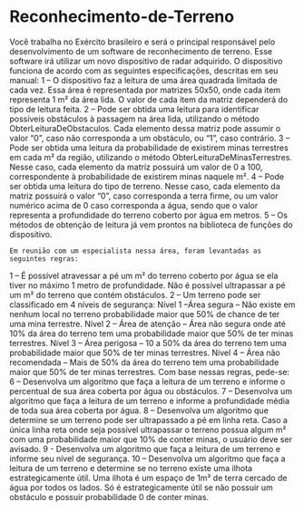 # Reconhecimento-de-Terreno

Você trabalha no Exército brasileiro e será o principal responsável pelo desenvolvimento de um software de reconhecimento de terreno. Esse software irá utilizar um novo dispositivo de radar adquirido. O dispositivo funciona de acordo com as seguintes especificações, descritas em seu manual:
1 – O dispositivo faz a leitura de uma área quadrada limitada de cada vez. Essa área é representada por matrizes 50x50, onde cada item representa 1 m² da área lida. O valor de cada item da matriz dependerá do tipo de leitura feita.
2 – Pode ser obtida uma leitura para identificar possíveis obstáculos à passagem na área lida, utilizando o método ObterLeituraDeObstaculos. Cada elemento dessa matriz pode assumir o valor “0”, caso não corresponda a um obstáculo, ou “1”, caso contrário.
3 – Pode ser obtida uma leitura da probabilidade de existirem minas terrestres em cada m² da região, utilizando o método ObterLeituraDeMinasTerrestres. Nesse caso, cada elemento da matriz possuirá um valor de 0 a 100, correspondente à probabilidade de existirem minas naquele m².
4 – Pode ser obtida uma leitura do tipo de terreno. Nesse caso, cada elemento da matriz possuirá o valor “0”, caso corresponda a terra firme, ou um valor numérico acima de 0 caso corresponda a água, sendo que o valor representa a profundidade do terreno coberto por água em metros.
5 – Os métodos de obtenção de leitura já vem prontos na biblioteca de funções do dispositivo. 

	Em reunião com um especialista nessa área, foram levantadas as seguintes regras:

1 – É possível atravessar a pé um m² do terreno coberto por água se ela tiver no máximo 1 metro de profundidade. Não é possível ultrapassar a pé um m² do terreno que contém obstáculos.
2 – Um terreno pode ser classificado em 4 níveis de segurança:
	Nível 1 –Área segura – Não existe em nenhum local no terreno probabilidade maior que 50% de chance de ter uma mina terrestre.
Nível 2 – Área de atenção – Área não segura onde até 10% da área do terreno tem uma probabilidade maior que 50% de ter minas terrestres.
Nível 3 – Área perigosa – 10 a 50% da área do terreno tem uma probabilidade maior que 50% de ter minas terrestres.
Nível 4 – Área não recomendada – Mais de 50% da área do terreno tem uma probabilidade maior que 50% de ter minas terrestres.
Com base nessas regras, pede-se:
6 – Desenvolva um algoritmo que faça a leitura de um terreno e informe o percentual de sua área coberta por água ou obstáculos.
7 – Desenvolva um algoritmo que faça a leitura de um terreno e informe a profundidade média de toda sua área coberta por água.
8 – Desenvolva um algoritmo que determine se um terreno pode ser ultrapassado a pé em linha reta. Caso a única linha reta onde seja possível ultrapassar o terreno possua algum m² com uma probabilidade maior que 10% de conter minas, o usuário deve ser avisado.
9 - Desenvolva um algoritmo que faça a leitura de um terreno e informe seu nível de segurança.
10 – Desenvolva um algoritmo que faça a leitura de um terreno e determine se no terreno existe uma ilhota estrategicamente útil. Uma ilhota é um espaço de 1m² de terra cercado de água por todos os lados. Só é estrategicamente útil se não possuir um obstáculo e possuir probabilidade 0 de conter minas.
